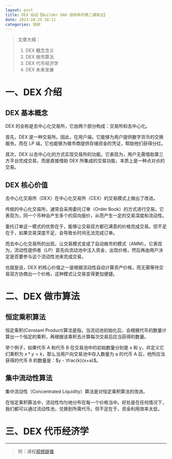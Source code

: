 ```yaml
---
layout: post
title: DEX 综述【Builder DAO 投研系列第二课笔记】
date: 2023-10-25 18:11
categories: 投研
---
```


> 文章大纲：
> 1. DEX 概念含义
> 2. DEX 做市算法
> 3. DEX 代币经济学
> 4. DEX 未来发展

# 一、DEX 介绍

## DEX 基本概念

DEX 的全称是去中心化交易所，它由两个部分构成：交易所和去中心化。

首先，DEX 是一种交易所。因此，在用户端，它能够为用户提供数字货币的交换服务。而在 LP 端，它也能够为做市商提供存储资金的凭证，帮助他们获得分红。

其次，DEX 以去中心化的方式实现交易所的功能。它表现为，用户无需借助第三方平台完成交易，而是直接借助 DEX 所集成的交易功能，本质上是一种点对点的交易。

## DEX 核心价值

去中心化交易所（DEX）在中心化交易所（CEX）的交易模式上做出了改进。

传统的中心化交易所，通常会采用委托订单（Order Book）的方式进行交易。它表现为，同一个币种会产生多个的双向报价，从而产生一定的交易深度和流动性。

委托订单这一模式的优势在于，能够让交易双方都已满意的价格完成交易。但不足在于，如果交易深度不足，会导致长时间无法完成订单。

而去中心化交易所的出现，让交易模式变成了自动做市的模式（AMM）。它表现为，流动性提供者（LP）首先向流动池中注入资金，出现价格，然后再由用户决定是否要参与这个流动性池来完成交易。

也就是说，DEX 的核心价值之一是根据流动性自动计算资产价格，而无需等待交易双方协商出一个价格，这种模式让交易变得更加便捷。

# 二、DEX 做市算法

## 恒定乘积算法

恒定乘积(Constant Product)算法是指，当流动池初始化后，会根据代币的数量计算出一个恒定的乘积，再根据该乘积去计算每次交易后应当获得的数量。

举个例子，如果代币 A 和代币 B 在交易池中的初始数量分别是 x 和 y，并定义它们乘积为 $x * y = k$，那么当用户向交易池中存入数量为 a 的代币 A 后，他所应当获得的代币 B 的数量是：$y - \frac{k}{x+a}$。

## 集中流动性算法

集中流动性（Concentrated Liquidity）算法是对恒定乘积算法的改进。

在恒定乘积算法中，流动性均匀地分布在每一个价格当中。好处是在任何情况下，我们都可以通过流动性池，兑换到所需代币。但不足在于，资金利用效率太低，

# 三、DEX 代币经济学



---

> 附：课程[视频链接](https://www.aliyundrive.com/s/6V2a4stVfvQ)